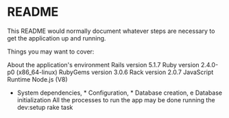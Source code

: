 # README

This README would normally document whatever steps are necessary to get the
application up and running.

Things you may want to cover:

About the application's environment
  Rails version             5.1.7
  Ruby version              2.4.0-p0 (x86_64-linux)
  RubyGems version          3.0.6
  Rack version              2.0.7
  JavaScript Runtime        Node.js (V8)


* System dependencies, * Configuration, * Database creation, e Database initialization
    All the processes to run the app may be done running the dev:setup rake task
